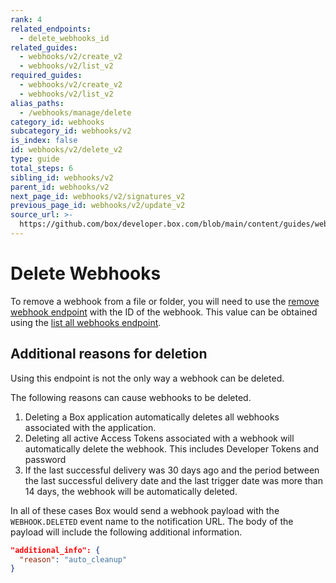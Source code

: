 ```yaml
---
rank: 4
related_endpoints:
  - delete_webhooks_id
related_guides:
  - webhooks/v2/create_v2
  - webhooks/v2/list_v2
required_guides:
  - webhooks/v2/create_v2
  - webhooks/v2/list_v2
alias_paths:
  - /webhooks/manage/delete
category_id: webhooks
subcategory_id: webhooks/v2
is_index: false
id: webhooks/v2/delete_v2
type: guide
total_steps: 6
sibling_id: webhooks/v2
parent_id: webhooks/v2
next_page_id: webhooks/v2/signatures_v2
previous_page_id: webhooks/v2/update_v2
source_url: >-
  https://github.com/box/developer.box.com/blob/main/content/guides/webhooks/v2/delete_v2.md
---
```

# Delete Webhooks

To remove a webhook from a file or folder, you will need to use the
[remove webhook endpoint][delete] with the ID of the webhook. This value can
be obtained using the [list all webhooks endpoint][list].

<Samples id='delete_webhooks_id'>

</Samples>

## Additional reasons for deletion

Using this endpoint is not the only way a webhook can be deleted.

The following reasons can cause webhooks to be deleted.

1. Deleting a Box application automatically deletes all webhooks associated with
   the application.
2. Deleting all active Access Tokens associated with a webhook will
   automatically delete the webhook. This includes Developer Tokens and password
3. If the last successful delivery was 30 days ago and the period between the
   last successful delivery date and the last trigger date was more than 14
   days, the webhook will be automatically deleted.

In all of these cases Box would send a webhook payload with the
`WEBHOOK.DELETED` event name to the notification URL. The body of the payload
will include the following additional information.

```json
"additional_info": {
  "reason": "auto_cleanup"
}
```

[delete]: e://delete-webhooks-id
[list]: e://get-webhooks